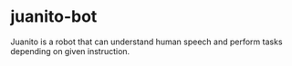 # juanito-bot
Juanito is a robot that can understand human speech and perform tasks depending on given instruction.
